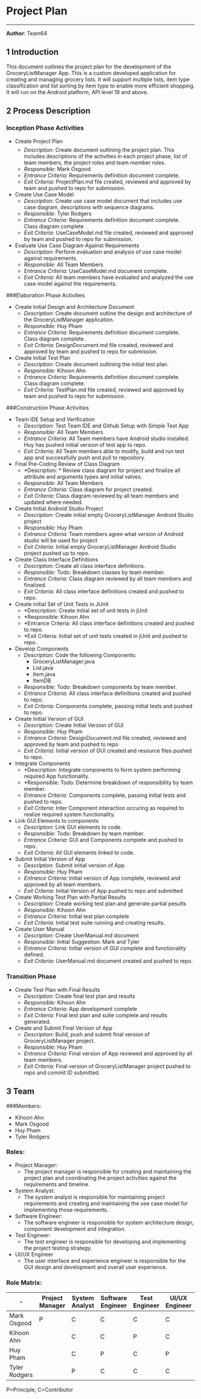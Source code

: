 # **Project Plan**
-------
**Author**:  Team64

## **1 Introduction**

This document outlines the project plan for the development of the GroceryListManager App. This is a custom developed application for creating and managing grocery lists. It will support multiple lists, item type classification and list sorting by item type to enable more efficient shopping. It will run on the Android platform, API level 19 and above. 

## **2 Process Description**

### Inception Phase Activities

- Create Project Plan
	- *Description:*  Create document outlining the project plan. This includes descriptions of the activities in each project phase, list of team members, the project roles and team member roles.
	- *Responsible:* Mark Osgood
	- *Entrance Criteria:* Requirements definition document complete.
	- *Exit Criteria:* ProjectPlan.md file created, reviewed and approved by team and pushed to repo for submission.
- Create Use Case Model
	- *Description:*  Create use case model document that includes use case diagram, descriptions with sequence diagrams.  
	- *Responsible:*  Tyler Rodgers
	- *Entrance Criteria:* Requirements definition document complete. Class diagram complete
	- *Exit Criteria:*  UseCaseModel.md file created, reviewed and approved by team and pushed to repo for submission.
- Evaluate Use Case Diagram Against Requirements
	- *Description:*  Perform evaluation and analysis of use case model against requirements. 
	- *Responsible:* All Team Members
	- *Entrance Criteria:* UseCaseModel.md document complete.
	- *Exit Criteria:*  All team members have evaluated and analyzed the use case model against the requirements.

###Elaboration Phase Activities
- Create Initial Design and Architecture Document
	- *Description:*  Create document outline the design and architecture of the GroceryListManager application. 
	- *Responsible:* Huy Pham
	- *Entrance Criteria:* Requirements definition document complete. Class diagram complete.
	- *Exit Criteria:* DesignDocument.md file created, reviewed and approved by team and pushed to repo for submission.
- Create Initial Test Plan
	- *Description:* Create document outlining the initial test plan. 
	- *Responsible:* Kihoon Ahn
	- *Entrance Criteria:* Requirements definition document complete. Class diagram complete.
	- *Exit Criteria:* TestPlan.md file created, reviewed and approved by team and pushed to repo for submission.

###Construction Phase Activities
- Team IDE Setup and Verification
	- *Description:* Test Team IDE and Github Setup with Simple Test App
	- *Responsible:* All Team Members
	- *Entrance Criteria:* All Team members have Android studio installed. Huy has pushed initial version of test app to repo.
	- *Exit Criteria:* All Team members able to modify, build and run test app and successfully push and pull to repository.
- Final Pre-Coding Review of Class Diagram
	- *Description: * Review class diagram for project and finalize all attribute and arguments types and initial valves. 
	- *Responsible:* All Team Members
	- *Entrance Criteria:* Class diagram for project created.
	- *Exit Criteria:* Class diagram reviewed by all team members and updated where needed.
- Create Initial Android Studio Project
	- *Description:* Create initial empty GroceryListManager Android Studio project
	- *Responsible:* Huy Pham
	- *Entrance Criteria:* Team members agree what version of Android studio will be used for project
	- *Exit Criteria:* Initial empty GroceryListManager Android Studio project pushed up to repo.
- Create Class Interface Definitions
	- *Description:* Create all class interface definitions.
	- *Responsible:* Todo: Breakdown classes by team member.
	- *Entrance Criteria:* Class diagram reviewed by all team members and finalized.
	- *Exit Criteria:* All class interface definitions created and pushed to repo.
- Create initial Set of Unit Tests in JUnit
	- *Description:  Create initial set of unit tests in jUnit
	- *Responsible: Kihoon Ahn
	- *Entrance Criteria: All class interface definitions created and pushed to repo.
	- *Exit Criteria: Initial set of unit tests created  in jUnit and pushed to repo.
- Develop Components
	- *Description:* Code the following Components:
		- GroceryListManager.java
		- List.java
		- Item.java
		- ItemDB
	- *Responsible:* Todo: Breakdown components by team member.
	- *Entrance Criteria:* All class interface definitions created and pushed to repo.
	- *Exit Criteria:* Components complete, passing initial tests and pushed to repo.
- Create Initial Version of GUI
	- *Description:* Create Initial Version of GUI
	- *Responsible:* Huy Pham
	- *Entrance Criteria:* DesignDocument.md file created, reviewed and approved by team and pushed to repo
	- *Exit Criteria:* Initial version of GUI created and resource files pushed to repo.
- Integrate Components
	- *Description: Integrate components to form system performing required App functionality.
	- *Responsible: Todo: Determine breakdown of responsibility by team member.
	- *Entrance Criteria:* Components complete, passing initial tests and pushed to repo.
	- *Exit Criteria:* Inter Component interaction occuring as required to realize required system functionality.  
- Link GUI Elements to components
	- *Description:* Link GUI elements to code.
	- *Responsible:* Todo: Breakdown by team member.
	- *Entrance Criteria:* GUI and Components complete and pushed to repo.
	- *Exit Criteria:* All GUI elements linked to code.
- Submit Initial Version of App
	- *Description:* Submit initial version of App
	- *Responsible:* Huy Pham
	- *Entrance Criteria:* Initial version of App complete, reviewed and approved by all team members. 
	- *Exit Criteria:* Initial Version of App pushed to repo and submitted
- Create Working Test Plan with Partial Results
	- *Description:* Create working test plan and generate partial pesults
	- *Responsible:* Kihoon Ahn
	- *Entrance Criteria:* Initial test plan complete
	- *Exit Criteria:* Initial test suite running and creating results.
- Create User Manual
	- *Description:* Create UserManual.md document
	- *Responsible:* Initial Suggestion: Mark and Tyler
	- *Entrance Criteria:* Initial version of GUI complete and functionality defined.
	- *Exit Criteria:* UserManual.md document created and pushed to repo.
	
### Transition Phase
- Create Test Plan with Final Results 
	- *Description:* Create final test plan and results
	- *Responsible:* Kihoon Ahn
	- *Entrance Criteria:* App development complete
	- *Exit Criteria:* Final test plan and suite complete and results generated.
- Create and Submit Final Version of App
	- *Description:* Build, push and submit final version of GroceryListManager project.
	- *Responsible:* Huy Pham
	- *Entrance Criteria:* Final version of App reviewed and approved by all team members.
	- *Exit Criteria:* Final version of GroceryListManager project pushed to repo and commit ID submitted.


## **3 Team**

###Members:
- Kihoon Ahn
- Mark Osgood
- Huy Pham
- Tyler Rodgers

### Roles:
- Project Manager:
	- The project manager is responsible for creating and maintaining the project plan and coordinating the project activities against the requirements and timeline.  
- System Analyst: 
	- The system analyst is responsible for maintaining project requirements and creating and maintaining the use case model for implementing those requirements.
- Software Engineer: 
	- The software engineer is responsible for system architecture design, component development and integration.
- Test Engineer: 
	- The test engineer is responsible for developing and implementing the project testing strategy.
- UI/UX Engineer
	- The user interface and experience engineer is responsible for the GUI design and development and overall user experience.

### Role Matrix:
|   -	| Project Manager 	| System Analyst 	| Software  Engineer 	| Test Engineer 	| UI/UX Engineer 	|
|---------------	|-----------------	|----------------	|--------------------	|---------------	|----------------	|
| Mark Osgood 	| P 	| C 	| C 	| C 	| C 	|
| Kihoon Ahn 	|  	| C 	| C 	| P 	| C 	|
| Huy Pham 	|  	| C 	| P 	| C 	| P 	|
| Tyler Rodgers 	|  	| P 	| C 	| C 	| C 	|

P=Principle, C=Contributor